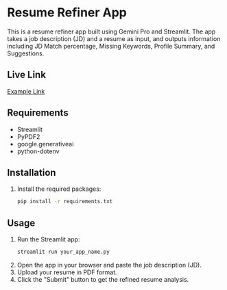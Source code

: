 # Resume Refiner App

This is a resume refiner app built using Gemini Pro and Streamlit. The app takes a job description (JD) and a resume as input, and outputs information including JD Match percentage, Missing Keywords, Profile Summary, and Suggestions.

## Live Link
[Example Link](https://examplelink.com)

## Requirements
- Streamlit
- PyPDF2
- google.generativeai
- python-dotenv

## Installation
1. Install the required packages:
   ```bash
   pip install -r requirements.txt
   ```

## Usage
1. Run the Streamlit app:
   ```bash
   streamlit run your_app_name.py
   ```
2. Open the app in your browser and paste the job description (JD).
3. Upload your resume in PDF format.
4. Click the "Submit" button to get the refined resume analysis.

